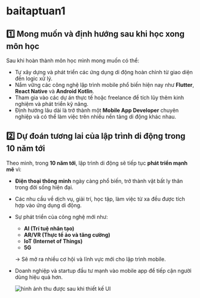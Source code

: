 # baitaptuan1

## 1️⃣ Mong muốn và định hướng sau khi học xong môn học

Sau khi hoàn thành môn học mình mong muốn có thể:
- Tự xây dựng và phát triển các ứng dụng di động hoàn chỉnh từ giao diện đến logic xử lý.
- Nắm vững các công nghệ lập trình mobile phổ biến hiện nay như **Flutter**, **React Native** và **Android Kotlin**.
- Tham gia vào các dự án thực tế hoặc freelance để tích lũy thêm kinh nghiệm và phát triển kỹ năng.
- Định hướng lâu dài là trở thành một **Mobile App Developer** chuyên nghiệp và có thể làm việc trên nhiều nền tảng di động khác nhau.



## 2️⃣ Dự đoán tương lai của lập trình di động trong 10 năm tới

Theo mình, trong **10 năm tới**, lập trình di động sẽ tiếp tục **phát triển mạnh mẽ** vì:
- **Điện thoại thông minh** ngày càng phổ biến, trở thành vật bất ly thân trong đời sống hiện đại.
- Các nhu cầu về dịch vụ, giải trí, học tập, làm việc từ xa đều được tích hợp vào ứng dụng di động.
- Sự phát triển của công nghệ mới như:
  - **AI (Trí tuệ nhân tạo)**
  - **AR/VR (Thực tế ảo và tăng cường)**
  - **IoT (Internet of Things)**
  - **5G**
  
  → Sẽ mở ra nhiều cơ hội và lĩnh vực mới cho lập trình mobile.

- Doanh nghiệp và startup đầu tư mạnh vào mobile app để tiếp cận người dùng hiệu quả hơn.


  ![hình ảnh thu được sau khi thiết kế UI ](btt1.png)










